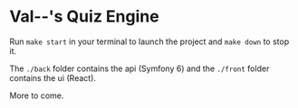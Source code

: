 # Val--'s Quiz Engine

Run `make start` in your terminal to launch the project and `make down` to stop it.

The `./back` folder contains the api (Symfony 6) and the `./front` folder contains the ui (React).

More to come.
